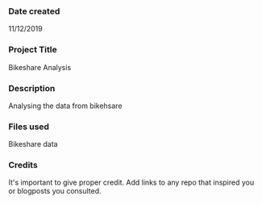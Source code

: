 ### Date created
11/12/2019

### Project Title
Bikeshare Analysis

### Description
Analysing the data from bikehsare

### Files used
Bikeshare data

### Credits
It's important to give proper credit. Add links to any repo that inspired you or blogposts you consulted.

